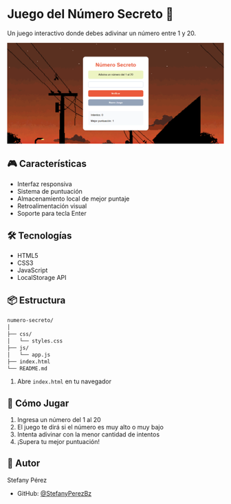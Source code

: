 # Juego del Número Secreto 🎲

Un juego interactivo donde debes adivinar un número entre 1 y 20.

![Vista previa del proyecto](./preview.png)

## 🎮 Características

- Interfaz responsiva
- Sistema de puntuación
- Almacenamiento local de mejor puntaje
- Retroalimentación visual
- Soporte para tecla Enter

## 🛠️ Tecnologías

- HTML5
- CSS3
- JavaScript 
- LocalStorage API

## 📦 Estructura

```
numero-secreto/
│
├── css/
│   └── styles.css
├── js/
│   └── app.js
├── index.html
└── README.md
```

1. Abre `index.html` en tu navegador

## 🎯 Cómo Jugar

1. Ingresa un número del 1 al 20
2. El juego te dirá si el número es muy alto o muy bajo
3. Intenta adivinar con la menor cantidad de intentos
4. ¡Supera tu mejor puntuación!

## 👤 Autor

Stefany Pérez
- GitHub: [@StefanyPerezBz](https://github.com/StefanyPerezBz)